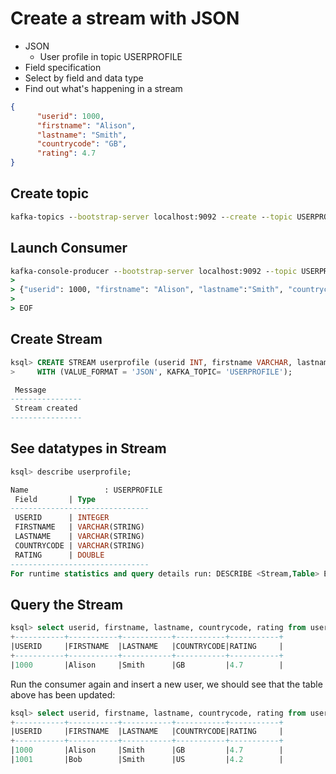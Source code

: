 # Create a stream with JSON
- JSON
    - User profile in topic USERPROFILE
- Field specification
- Select by field and data type
- Find out what's happening in a stream

```json
{
      "userid": 1000,
      "firstname": "Alison",
      "lastname": "Smith",
      "countrycode": "GB",
      "rating": 4.7
}
```

## Create topic 
```cmd
kafka-topics --bootstrap-server localhost:9092 --create --topic USERPROFILE --partitions 1 --replication-factor 1
```

## Launch Consumer
```cmd
kafka-console-producer --bootstrap-server localhost:9092 --topic USERPROFILE << EOF
>
> {"userid": 1000, "firstname": "Alison", "lastname":"Smith", "countrycode":"GB", "rating":4.7}
>
> EOF
```

## Create Stream

```sql
ksql> CREATE STREAM userprofile (userid INT, firstname VARCHAR, lastname VARCHAR, countrycode VARCHAR, rating DOUBLE) \
>     WITH (VALUE_FORMAT = 'JSON', KAFKA_TOPIC= 'USERPROFILE');

 Message
----------------
 Stream created
----------------
```
## See datatypes in Stream

```sql
ksql> describe userprofile;

Name                 : USERPROFILE
 Field       | Type
-------------------------------
 USERID      | INTEGER
 FIRSTNAME   | VARCHAR(STRING)
 LASTNAME    | VARCHAR(STRING)
 COUNTRYCODE | VARCHAR(STRING)
 RATING      | DOUBLE
-------------------------------
For runtime statistics and query details run: DESCRIBE <Stream,Table> EXTENDED;
```

## Query the Stream
```sql
ksql> select userid, firstname, lastname, countrycode, rating from userprofile emit changes;
+-----------+-----------+-----------+-----------+-----------+
|USERID     |FIRSTNAME  |LASTNAME   |COUNTRYCODE|RATING     |
+-----------+-----------+-----------+-----------+-----------+
|1000       |Alison     |Smith      |GB         |4.7        |
```

Run the consumer again and insert a new user, we should see that the table above has been updated:

```sql
ksql> select userid, firstname, lastname, countrycode, rating from userprofile emit changes;
+-----------+-----------+-----------+-----------+-----------+
|USERID     |FIRSTNAME  |LASTNAME   |COUNTRYCODE|RATING     |
+-----------+-----------+-----------+-----------+-----------+
|1000       |Alison     |Smith      |GB         |4.7        |
|1001       |Bob        |Smith      |US         |4.2        |
```
